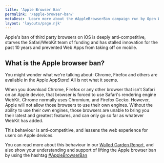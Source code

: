 ```yaml
---
title: 'Apple Browser Ban'
permalink: '/apple-browser-ban/'
metaDesc: 'Learn more about the #AppleBrowserBan campaign run by Open Web Advocacy.'
layout: 'layouts/page.njk'
---
```


Apple's ban of third party browsers on iOS is deeply anti-competitive, starves the Safari/WebKit team of funding and has stalled innovation for the past 10 years and prevented Web Apps from taking off on mobile.

## What is the Apple browser ban?

You might wonder what we're talking about: Chrome, Firefox and others are available in the Apple AppStore!  All is not what it seems. 

When you download Chrome, Firefox or any other browser that isn't Safari on an Apple device, that browser is forced to use Safari's rendering engine WebKit. Chrome normally uses Chromium, and Firefox Gecko. However, Apple will not allow those browsers to use their own engines. Without the ability to use their own engines, those browsers are unable to bring you their latest and greatest features, and can only go so far as whatever WebKit has added.

This behaviour is anti-competitive, and lessens the web experience for users on Apple devices.

You can read more about this behaviour in our [Walled Garden Report](/walled-gardens-report/), and also show your understanding and support of lifting the Apple browser ban by using the hashtag [#AppleBrowserBan](https://twitter.com/search?q=%23AppleBrowserBan&f=live)